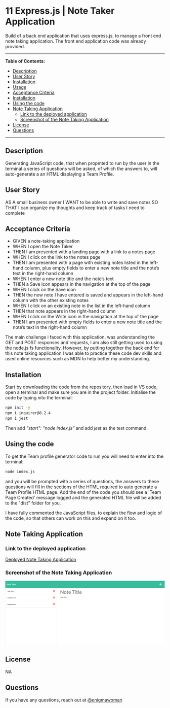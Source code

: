 # 11 Express.js | Note Taker Application

Build of a back end application that uses express.js, to manage a front end note taking application. The front end application code was already provided.

---

**Table of Contents:**

* [Description](#description)
* [User Story](#user-story)
* [Installation](#installation)
* [Usage](#usage)
* [Acceptance Criteria](#acceptance-criteria)
* [Installation](#installation)
* [Using the code](#using-the-code)
* [Note Taking Application](#note-taking-application)
    * [Link to the deployed application](#link-to-the-deployed-application)
    * [Screenshot of the Note Taking Application](#screenshot-of-the-note-taking-application)
* [License](#license) 
* [Questions](#questions)

--- 

## Description

Generating JavaScript code, that when propmted to run by the user in the terminal a series of questions will be asked, of which the answers to, will auto-generate a an HTML displaying a Team Profile.

## User Story

AS A small business owner
I WANT to be able to write and save notes
SO THAT I can organize my thoughts and keep track of tasks I need to complete

## Acceptance Criteria

* GIVEN a note-taking application
* WHEN I open the Note Taker
* THEN I am presented with a landing page with a link to a notes page
* WHEN I click on the link to the notes page
* THEN I am presented with a page with existing notes listed in the left-hand column, plus empty fields to enter a new note title and the note’s text in the right-hand column
* WHEN I enter a new note title and the note’s text
* THEN a Save icon appears in the navigation at the top of the page
* WHEN I click on the Save icon
* THEN the new note I have entered is saved and appears in the left-hand column with the other existing notes
* WHEN I click on an existing note in the list in the left-hand column
* THEN that note appears in the right-hand column
* WHEN I click on the Write icon in the navigation at the top of the page
* THEN I am presented with empty fields to enter a new note title and the note’s text in the right-hand column


The main challenge i faced with this application, was understanding the GET and POST responses and requests, I am also still getting used to using the node.js fs functionality. However, by putting together the back end for this note taking application I was able to practice these code dev skills and used online resources such as MDN to help better my understanding.


## Installation

Start by downloading the code from the repository, then load in VS code, open a terminal and make sure you are in the project folder.
Initialise the code by typing into the terminal:
```bash
npm init -y
npm i inquirer@8.2.4
npm i jest
```

Then add *"start": "node index.js"* and add *jest* as the test command.


## Using the code

To get the Team profile generator code to run you will need to enter into the terminal:
```bash
node index.js
```
 and you will be prompted with a series of questions, the answers to these questions will fill in the sections of the HTML required to auto generate a Team Profile HTML page. Add the end of the code you should see a 'Team Page Created' message logged and the generated HTML file will be added to the "dist" folder for you.

I have fully commented the JavaScript files, to explain the flow and logic of the code, so that others can work on this and expand on it too.


## Note Taking Application

### Link to the deployed application

<a href="https://enigmawoman.github.io/02-advanced-css/">Deployed Note Taking Application</a>

### Screenshot of the Note Taking Application

![Screenshot of deployed Note taking application](./Assets/localhost_3001_notes.png)


## License

NA

## Questions

If you have any questions, reach out at [@enigmawoman](https://github.com/enigmawoman)</br>
